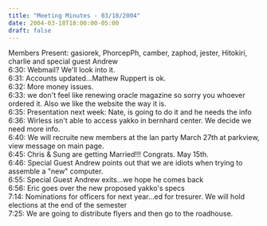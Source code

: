 ```yaml
---
title: "Meeting Minutes - 03/18/2004"
date: 2004-03-18T18:00:00-05:00
draft: false
---
```


Members Present:  gasiorek, PhorcepPh, camber, zaphod, jester, Hitokiri, charlie and special guest Andrew<br>
6:30: Webmail?  We'll look into it.<br>
6:31: Accounts updated...Mathew Ruppert is ok.<br>
6:32: More money issues.<br>
6:33: we don't feel like renewing oracle magazine so sorry you whoever ordered it.  Also we like the website the way it is.<br>
6:35: Presentation next week: Nate, is going to do it and he needs the info<br>
6:36: Wirless isn't able to access yakko in bernhard center.  We decide we need more info.<br>
6:40: We will recruite new members at the lan party March 27th at parkview, view message on main page.<br>
6:45: Chris & Sung are getting Married!!!  Congrats.  May 15th.  <br>
6:46: Special Guest Andrew points out that we are idiots when trying to assemble a "new" computer.  <br>
6:55: Special Guest Andrew exits...we hope he comes back<br>
6:56: Eric goes over the new proposed yakko's specs<br>
7:14: Nominations for officers for next year...ed for tresurer.  We will hold elections at the end of the semester<br>
7:25: We are going to distribute flyers and then go to the roadhouse.<br>

